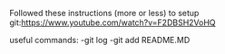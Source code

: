 Followed these instructions (more or less) to setup git:https://www.youtube.com/watch?v=F2DBSH2VoHQ

useful commands:
-git log
-git add README.MD
